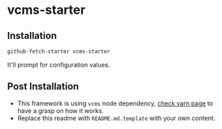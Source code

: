 # vcms-starter

## Installation

```bash
github-fetch-starter vcms-starter
```

It'll prompt for configuration values.


## Post Installation

- This framework is using `vcms` node dependency, [check yarn page](https://yarnpkg.com/en/package/vcms) to have a grasp on how it works.
- Replace this readme with `README.md.template` with your own content.